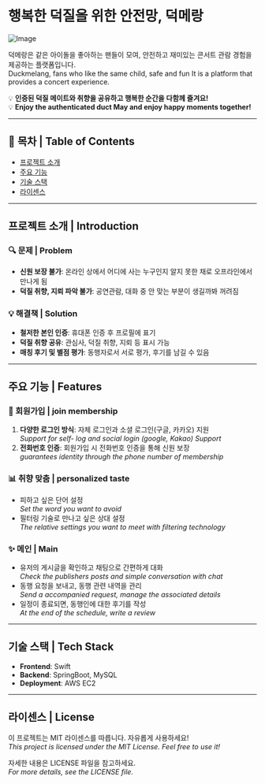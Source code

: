 # 행복한 덕질을 위한 안전망, 덕메랑
![Image](https://github.com/user-attachments/assets/e933ddc9-3990-4d59-a8be-e15460b55ed4)

덕메랑은 같은 아이돌을 좋아하는 팬들이 모여, 안전하고 재미있는 
콘서트 관람 경험을 제공하는 플랫폼입니다.<br/>
Duckmelang, fans who like the same child, safe and fun 
It is a platform that provides a concert experience.

💡 **인증된 덕질 메이트와 취향을 공유하고 행복한 순간을 다함께 즐겨요!**<br/>
💡 **Enjoy the authenticated duct May and enjoy happy moments together!**

---

## 📖 목차 | Table of Contents

- [프로젝트 소개](#프로젝트-소개--introduction)
- [주요 기능](#주요-기능--features)
- [기술 스택](#기술-스택--tech-stack)
- [라이센스](#라이센스--license)

---

## 프로젝트 소개 | Introduction

### 🔍 문제 | Problem
- **신원 보장 불가**: 온라인 상에서 어디에 사는 누구인지 알지 못한 채로 오프라인에서 만나게 됨
- **덕질 취향, 지뢰 파악 불가**: 공연관람, 대화 중 안 맞는 부분이 생길까봐 꺼려짐

### 💡 해결책 | Solution
- **철저한 본인 인증**:  휴대폰 인증 후 프로필에 표기
- **덕질 취향 공유**: 관심사, 덕질 취향, 지뢰 등 표시 가능
- **매칭 후기 및 별점 평가**: 동행자로서 서로 평가, 후기를 남길 수 있음

---

## 주요 기능 | Features

### 📝 회원가입 | join membership
1. **다양한 로그인 방식**: 자체 로그인과 소셜 로그인(구글, 카카오) 지원<br/>
   *Support for self- log and social login (google, Kakao) Support*
2. **전화번호 인증**: 회원가입 시 전화번호 인증을 통해 신원 보장<br/>
   *guarantees identity through the phone number of membership*

### 📊 취향 맞춤 | personalized taste
- 피하고 싶은 단어 설정<br/>
  *Set the word you want to avoid*
- 필터링 기술로 만나고 싶은 상대 설정<br/>
  *The relative settings you want to meet with filtering technology*

### ✨ 메인 | Main 
- 유저의 게시글을 확인하고 채팅으로 간편하게 대화<br/>
  *Check the publishers posts and simple conversation with chat*
- 동행 요청을 보내고, 동행 관련 내역을 관리<br/>
  *Send a accompanied request, manage the associated details*
- 일정이 종료되면, 동행인에 대한 후기를 작성<br/>
  *At the end of the schedule, write a review*

---

## 기술 스택 | Tech Stack

- **Frontend**: Swift
- **Backend**: SpringBoot, MySQL
- **Deployment**: AWS EC2

---

## 라이센스 | License

이 프로젝트는 MIT 라이센스를 따릅니다. 자유롭게 사용하세요!  
*This project is licensed under the MIT License. Feel free to use it!*

자세한 내용은 LICENSE 파일을 참고하세요.  
*For more details, see the LICENSE file.*


